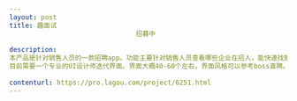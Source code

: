 ```yaml
---                
layout: post       
title: 趣面试
                                招募中
           
description: 
本产品是针对销售人员的一款招聘app。功能主要针对销售人员查看哪些企业在招人，能快速找到合适满意的工作。
目前需要一个专业的UI设计师迭代界面。界面大概40-60个左右，界面风格可以参考boss直聘。
     
contenturl: https://pro.lagou.com/project/6251.html      
---                 
```

